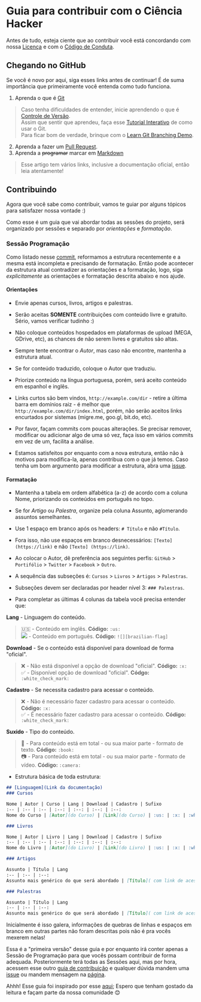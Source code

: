 # Guia para contribuir com o Ciência Hacker

Antes de tudo, esteja ciente que ao contribuir você está concordando com nossa [Licença](https://github.com/cienciahacker/Index/blob/master/LICENSE) e com o [Código de Conduta](https://github.com/cienciahacker/Index/blob/master/CODE_OF_CONDUCT.md).

## Chegando no GitHub

Se você é novo por aqui, siga esses links antes de continuar! É de suma importância que primeiramente você entenda como tudo funciona. 

1. Aprenda o que é [Git](https://git-scm.com/book/pt-br/v1)

 >Caso tenha dificuldades de entender, inicie aprendendo o que é [Controle de Versão](http://tableless.com.br/introducao-das-premissas-dos-controles-de-versao/).  
 >Assim que sentir que aprendeu, faça esse [Tutorial Interativo](https://try.github.io/levels/1/challenges/) de como usar o Git.  
 >Para ficar bom de verdade, brinque com o [Learn Git Branching Demo](http://learngitbranching.js.org/?demo).   

2. Aprenda a fazer um [Pull Request](http://blog.da2k.com.br/2015/02/04/git-e-github-do-clone-ao-pull-request/).  
3. Aprenda a ~~programar~~ marcar em [Markdown](http://blog.da2k.com.br/2015/02/08/aprenda-markdown/)  

 >Esse artigo tem vários links, inclusive a documentação oficial, então leia atentamente!

## Contribuindo

Agora que você sabe como contribuir, vamos te guiar por alguns tópicos para satisfazer nossa vontade :)

Como esse é um guia que vai abordar todas as sessões do projeto, será organizado por sessões e separado por *orientações* e *formatação*.

### Sessão Programação

Como listado nesse [commit](https://github.com/cienciahacker/Index/commit/4724889cd185eb9d362ab183408d97070579cab7), reformamos a estrutura recentemente e a mesma está incompleta e precisando de formatação. Então pode acontecer da estrutura atual contradizer as orientações e a formatação, logo, siga *explicitamente* as orientações e formatação descrita abaixo e nos ajude.

#### Orientações

* Envie apenas cursos, livros, artigos e palestras.

* Serão aceitas **SOMENTE** contribuições com conteúdo livre e gratuito. Sério, vamos verificar tudinho :)

* Não coloque conteúdos hospedados em plataformas de upload (MEGA, GDrive, etc), as chances de não serem livres e gratuitos são altas.

* Sempre tente encontrar o *Autor*, mas caso não encontre, mantenha a estrutura atual.  

* Se for conteúdo traduzido, coloque o Autor que traduziu. 
 
* Priorize conteúdo na língua portuguesa, porém, será aceito conteúdo em espanhol e inglês.

* Links curtos são bem vindos, `http://example.com/dir` - retire a última barra em domínios raiz - é melhor que `http://example.com/dir/index.html`, porém, não serão aceitos links encurtados por sistemas (migre.me, goo.gl, bit.do, etc). 

* Por favor, façam commits com poucas alterações. Se precisar remover, modificar ou adicionar algo de uma só vez, faça isso em vários commits em vez de um, facilita a análise.

* Estamos satisfeitos por enquanto com a nova estrutura, então não à motivos para modifica-la, apenas contribua com o que já temos. Caso tenha um bom argumento para modificar a estrutura, abra uma [issue][issue].

#### Formatação

* Mantenha a tabela em ordem alfabética (a-z) de acordo com a coluna Nome, priorizando os conteúdos em português no topo.

* Se for *Artigo* ou *Palestra*, organize pela coluna Assunto, aglomerando assuntos semelhantes. 

* Use 1 espaço em branco após os headers: `# Título` e não `#Título`.

* Fora isso, não use espaços em branco desnecessários: `[Texto](https://link)` e não `[Texto] (https://link)`.

* Ao colocar o Autor, dê preferência aos seguintes perfis: `GitHub` > `Portifólio` > `Twitter` > `Facebook` > `Outro`.

* A sequência das subseções é: `Cursos` > `Livros` > `Artigos` > `Palestras`. 

* Subseções devem ser declaradas por header nível 3: `### Palestras`.

* Para completar as últimas 4 colunas da tabela você precisa entender que: 

**Lang** - Linguagem do conteúdo.  
 >:us: - Conteúdo em inglês. **Código:** `:us:`  
 >![][brazilian-flag] - Conteúdo em português. **Código:** `![][brazilian-flag]`   
 
**Download** - Se o conteúdo está disponível para download de forma "oficial".  
 >:x: - Não está disponível a opção de download "oficial".  **Código:** `:x:`  
 >:white_check_mark: - Disponível opção de download "oficial". **Códgo:** `:white_check_mark:`  

**Cadastro** - Se necessita cadastro para acessar o conteúdo.
 >:x: - Não é necessário fazer cadastro para acessar o conteúdo. **Código:** `:x:`  
 >:white_check_mark: - É necessário fazer cadastro para acessar o conteúdo. **Código:** `:white_check_mark:`  

**Suxido** - Tipo do conteúdo.
 >:book: - Para conteúdo está em total - ou sua maior parte - formato de texto. **Código:** `:book:`  
 >:camera: - Para conteúdo está em total - ou sua maior parte - formato de vídeo. **Código:** `:camera:`   

* Estrutura básica de toda estrutura: 
```markdown
## [Linguagem](Link da documentação)
### Cursos

Nome | Autor | Curso | Lang | Download | Cadastro | Sufixo 
:-- | :-- | :-- | :--: | :--: | :--: | :--:
Nome do Curso | [Autor](do Curso) | [Link](do Curso) | :us: | :x: | :white_check_mark: | :camera:

### Livros

Nome | Autor | Livro | Lang | Download | Cadastro | Sufixo 
:-- | :-- | :-- | :--: | :--: | :--: | :--:
Nome do Livro | [Autor](do Livro) | [Link](do Livro) | :us: | :x: | :white_check_mark: | :book:

### Artigos

Assunto | Título | Lang 
:-- | :-- | :--: 
Assunto mais genérico do que será abordado | [Título]( com link de acesso ao material) | :us:

### Palestras

Assunto | Título | Lang 
:-- | :-- | :--: 
Assunto mais genérico do que será abordado | [Título]( com link de acesso ao material) | :us:
```
Inicialmente é isso galera, informações de quebras de linhas e espaços em branco em outras partes não foram descritas pois não é pra vocês mexerem nelas!

Essa é a "primeira versão" desse guia e por enquanto irá conter apenas a Sessão de Programação para que vocês possam contribuir de forma adequada.
Posteriormente terá todas as Sessões aqui, mas por hora, acessem esse outro [guia de contribuição][guia] e qualquer dúvida mandem uma [issue][issue] ou mandem mensagem na [página][page].

Ahhh! Esse guia foi inspirado por esse [aqui](https://github.com/vhf/free-programming-books/blob/master/CONTRIBUTING.md); Espero que tenham gostado da leitura e façam parte da nossa comunidade :blush:

[brazilian-flag]: https://github.com/cienciahacker/Index/blob/master/matrix/arquivos/img/brazil_flag.png
[issue]: https://github.com/cienciahacker/Index/issues
[guia]: https://github.com/cienciahacker/Index/blob/master/cienciaHacker/arquivos/contribua.md
[page]: https://www.facebook.com/CienciaHacker